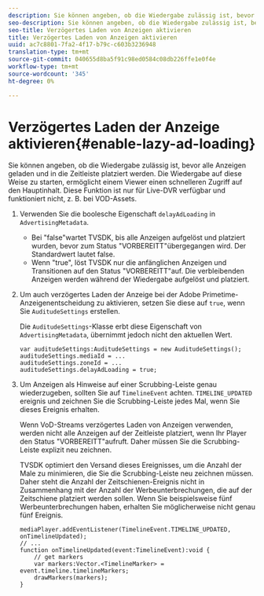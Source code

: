 ```yaml
---
description: Sie können angeben, ob die Wiedergabe zulässig ist, bevor alle Anzeigen geladen und in die Zeitleiste platziert werden. Die Wiedergabe auf diese Weise zu starten, ermöglicht einem Viewer einen schnelleren Zugriff auf den Hauptinhalt. Diese Funktion ist nur für Live-DVR verfügbar und funktioniert nicht, z. B. bei VOD-Assets.
seo-description: Sie können angeben, ob die Wiedergabe zulässig ist, bevor alle Anzeigen geladen und in die Zeitleiste platziert werden. Die Wiedergabe auf diese Weise zu starten, ermöglicht einem Viewer einen schnelleren Zugriff auf den Hauptinhalt. Diese Funktion ist nur für Live-DVR verfügbar und funktioniert nicht, z. B. bei VOD-Assets.
seo-title: Verzögertes Laden von Anzeigen aktivieren
title: Verzögertes Laden von Anzeigen aktivieren
uuid: ac7c8801-7fa2-4f17-b79c-c603b3236948
translation-type: tm+mt
source-git-commit: 040655d8ba5f91c98ed0584c08db226ffe1e0f4e
workflow-type: tm+mt
source-wordcount: '345'
ht-degree: 0%

---
```



# Verzögertes Laden der Anzeige aktivieren{#enable-lazy-ad-loading}

Sie können angeben, ob die Wiedergabe zulässig ist, bevor alle Anzeigen geladen und in die Zeitleiste platziert werden. Die Wiedergabe auf diese Weise zu starten, ermöglicht einem Viewer einen schnelleren Zugriff auf den Hauptinhalt. Diese Funktion ist nur für Live-DVR verfügbar und funktioniert nicht, z. B. bei VOD-Assets.

1. Verwenden Sie die boolesche Eigenschaft `delayAdLoading` in `AdvertisingMetadata`.

   * Bei &quot;false&quot;wartet TVSDK, bis alle Anzeigen aufgelöst und platziert wurden, bevor zum Status &quot;VORBEREITT&quot;übergegangen wird. Der Standardwert lautet false.
   * Wenn &quot;true&quot;, löst TVSDK nur die anfänglichen Anzeigen und Transitionen auf den Status &quot;VORBEREITT&quot;auf. Die verbleibenden Anzeigen werden während der Wiedergabe aufgelöst und platziert.

1. Um auch verzögertes Laden der Anzeige bei der Adobe Primetime-Anzeigenentscheidung zu aktivieren, setzen Sie diese auf `true`, wenn Sie `AuditudeSettings` erstellen.

   Die `AuditudeSettings`-Klasse erbt diese Eigenschaft von `AdvertisingMetadata`, übernimmt jedoch nicht den aktuellen Wert.

   ```
   var auditudeSettings:AuditudeSettings = new AuditudeSettings(); 
   auditudeSettings.mediaId = ... 
   auditudeSettings.zoneId = ... 
   auditudeSettings.delayAdLoading = true;
   ```

1. Um Anzeigen als Hinweise auf einer Scrubbing-Leiste genau wiederzugeben, sollten Sie auf `TimelineEvent` achten. `TIMELINE_UPDATED` ereignis und zeichnen Sie die Scrubbing-Leiste jedes Mal, wenn Sie dieses Ereignis erhalten.

   Wenn VoD-Streams verzögertes Laden von Anzeigen verwenden, werden nicht alle Anzeigen auf der Zeitleiste platziert, wenn Ihr Player den Status &quot;VORBEREITT&quot;aufruft. Daher müssen Sie die Scrubbing-Leiste explizit neu zeichnen.

   TVSDK optimiert den Versand dieses Ereignisses, um die Anzahl der Male zu minimieren, die Sie die Scrubbing-Leiste neu zeichnen müssen. Daher steht die Anzahl der Zeitschienen-Ereignis nicht in Zusammenhang mit der Anzahl der Werbeunterbrechungen, die auf der Zeitschiene platziert werden sollen. Wenn Sie beispielsweise fünf Werbeunterbrechungen haben, erhalten Sie möglicherweise nicht genau fünf Ereignis.

   ```
   mediaPlayer.addEventListener(TimelineEvent.TIMELINE_UPDATED, onTimelineUpdated); 
   // ... 
   function onTimelineUpdated(event:TimelineEvent):void { 
       // get markers 
       var markers:Vector.<TimelineMarker> = event.timeline.timelineMarkers; 
       drawMarkers(markers); 
   } 
   ```

